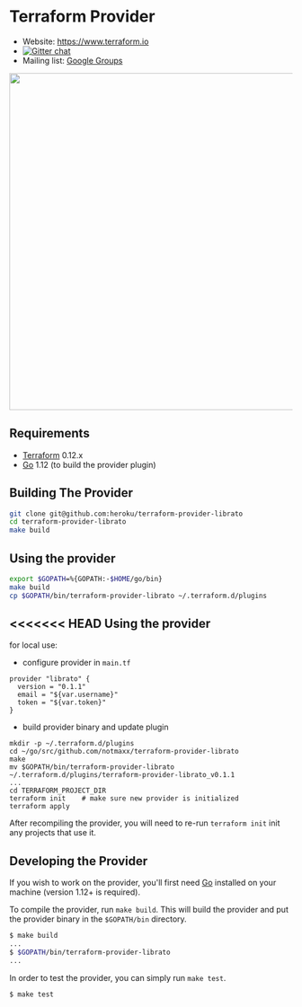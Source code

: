 Terraform Provider
==================

- Website: https://www.terraform.io
- [![Gitter chat](https://badges.gitter.im/hashicorp-terraform/Lobby.png)](https://gitter.im/hashicorp-terraform/Lobby)
- Mailing list: [Google Groups](http://groups.google.com/group/terraform-tool)

<img src="https://cdn.rawgit.com/hashicorp/terraform-website/master/content/source/assets/images/logo-hashicorp.svg" width="600px">

Requirements
------------

-	[Terraform](https://www.terraform.io/downloads.html) 0.12.x
-	[Go](https://golang.org/doc/install) 1.12 (to build the provider plugin)

Building The Provider
---------------------

```sh
git clone git@github.com:heroku/terraform-provider-librato
cd terraform-provider-librato
make build
```

Using the provider
----------------------

```sh
export $GOPATH=%{GOPATH:-$HOME/go/bin}
make build
cp $GOPATH/bin/terraform-provider-librato ~/.terraform.d/plugins
```

<<<<<<< HEAD
Using the provider
----------------------
for local use:
- configure provider in `main.tf`
```
provider "librato" {
  version = "0.1.1"
  email = "${var.username}"
  token = "${var.token}"
}
```
- build provider binary and update plugin
```
mkdir -p ~/.terraform.d/plugins
cd ~/go/src/github.com/notmaxx/terraform-provider-librato
make
mv $GOPATH/bin/terraform-provider-librato ~/.terraform.d/plugins/terraform-provider-librato_v0.1.1
...
cd TERRAFORM_PROJECT_DIR
terraform init    # make sure new provider is initialized
terraform apply
```
After recompiling the provider, you will need to re-run `terraform init` init any projects that use it.

Developing the Provider
---------------------------

If you wish to work on the provider, you'll first need [Go](http://www.golang.org) installed on your machine (version 1.12+ is required).

To compile the provider, run `make build`. This will build the provider and put the provider binary in the `$GOPATH/bin` directory.

```sh
$ make build
...
$ $GOPATH/bin/terraform-provider-librato
...
```

In order to test the provider, you can simply run `make test`.

```sh
$ make test
```
